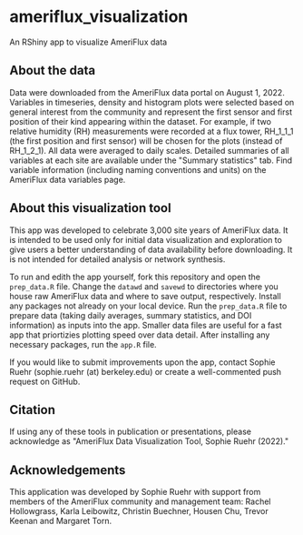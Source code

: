# ameriflux_visualization
An RShiny app to visualize AmeriFlux data

## About the data
Data were downloaded from the AmeriFlux data portal on August 1, 2022. Variables in timeseries, density and histogram plots were selected based on general interest from the community and represent the first sensor and first position of their kind appearing within the dataset. For example, if two relative humidity (RH) measurements were recorded at a flux tower, RH_1_1_1 (the first position and first sensor) will be chosen for the plots (instead of RH_1_2_1). All data were averaged to daily scales. Detailed summaries of all variables at each site are available under the "Summary statistics" tab.
Find variable information (including naming conventions and units) on the AmeriFlux data variables page.

## About this visualization tool
This app was developed to celebrate 3,000 site years of AmeriFlux data. It is intended to be used only for initial data visualization and exploration to give users a better understanding of data availability before downloading. It is not intended for detailed analysis or network synthesis.

To run and edith the app yourself, fork this repository and open the `prep_data.R` file. Change the `datawd` and `savewd` to directories where you house raw AmeriFlux data and where to save output, respectively. Install any packages not already on your local device. Run the `prep_data.R` file to prepare data (taking daily averages, summary statistics, and DOI information) as inputs into the app. Smaller data files are useful for a fast app that priortizies plotting speed over data detail. After installing any necessary packages, run the `app.R` file.

If you would like to submit improvements upon the app, contact Sophie Ruehr (sophie.ruehr (at) berkeley.edu) or create a well-commented push request on GitHub.

## Citation
If using any of these tools in publication or presentations, please acknowledge as "AmeriFlux Data Visualization Tool, Sophie Ruehr (2022)."

## Acknowledgements
This application was developed by Sophie Ruehr with support from members of the AmeriFlux community and management team: Rachel Hollowgrass, Karla Leibowitz, Christin Buechner, Housen Chu, Trevor Keenan and Margaret Torn.
